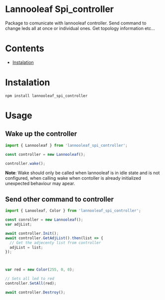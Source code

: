 # Lannooleaf Spi_controller

Package to comunicate with lannooleaf controller. Send command to change leds all at once or individual ones. Get topology information etc...

# Contents

- [Instalation](#instalation)

# Instalation

```
npm install lannooleaf_spi_controller
```

# Usage

## Wake up the controller

```js
import { Lannooleaf } from 'lannooleaf_spi_controller';

const controller = new Lannooleaf();

controller.wake();
```

**Note**: Wake should only be called when lannooleaf is in idle state and is not configured, when calling wake when contoller is already initialized unexpected behaviour may apear.

## Send other command to controller

```js
import { Lanooleaf, Color } from 'lannooleaf_spi_controller';

const conroller = new Lannooleaf();
var adjList;

await controller.Init();
await controller.GetAdjList().then(list => {
  // Get the adjecenty list from controller
  adjList = list;
});



var red = new Color(255, 0, 0);

// Sets all led to red
controller.SetAll(red);

await controller.Destroy();
```
